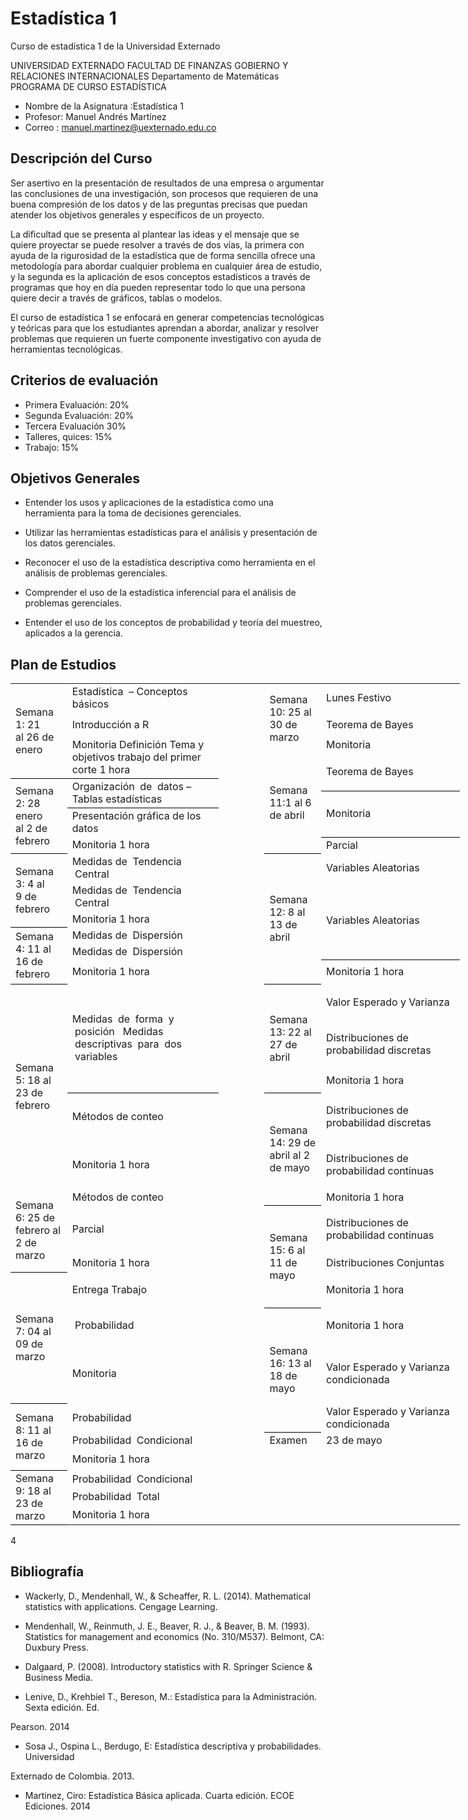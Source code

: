 # Estadística 1
Curso de estadística 1 de la Universidad Externado

UNIVERSIDAD EXTERNADO
FACULTAD DE FINANZAS GOBIERNO Y RELACIONES INTERNACIONALES
Departamento de Matemáticas
PROGRAMA DE CURSO ESTADÍSTICA


* Nombre de la Asignatura :Estadística 1
* Profesor: Manuel Andrés Martínez
* Correo : manuel.martinez@uexternado.edu.co

## Descripción del Curso

Ser asertivo en la presentación de resultados de una empresa o argumentar las conclusiones de una investigación,  son procesos que requieren de una buena compresión de los datos y de las preguntas precisas que puedan atender los objetivos generales y específicos de un proyecto. 

La dificultad que se presenta al plantear las ideas y el mensaje que se quiere proyectar se puede resolver a través de dos vías, la primera con ayuda de la rigurosidad de la estadística que de forma sencilla ofrece una metodología para abordar cualquier problema en cualquier área de estudio, y la segunda es la aplicación de esos conceptos estadísticos a través de programas que hoy en día pueden representar todo lo que una persona quiere decir a través de gráficos, tablas o modelos.

El curso de estadística 1 se enfocará en generar competencias tecnológicas y teóricas para que los estudiantes aprendan a abordar, analizar y resolver problemas que requieren un fuerte componente investigativo con ayuda de herramientas tecnológicas. 



## Criterios de evaluación

* Primera Evaluación:	20%
* Segunda Evaluación:	20%
* Tercera Evaluación 	30%
* Talleres, quices:	15%
* Trabajo:	15%

## Objetivos Generales

* Entender los usos y aplicaciones de la estadística como una herramienta para la toma de decisiones gerenciales.

* Utilizar  las  herramientas  estadísticas     para  el  análisis  y  presentación  de  los  datos gerenciales.

* Reconocer  el  uso  de  la  estadística  descriptiva  como  herramienta  en  el  análisis  de problemas gerenciales.

* Comprender el uso de la estadística inferencial para el análisis de problemas gerenciales.

* Entender  el uso de los conceptos  de probabilidad  y teoría del muestreo,  aplicados  a la gerencia. 


## Plan de Estudios


<!--table
	{mso-displayed-decimal-separator:"\,";
	mso-displayed-thousand-separator:"\.";}
.font526008
	{color:black;
	font-size:10.0pt;
	font-weight:400;
	font-style:normal;
	text-decoration:none;
	font-family:"Times New Roman", serif;
	mso-font-charset:0;}
.font626008
	{color:black;
	font-size:10.5pt;
	font-weight:400;
	font-style:normal;
	text-decoration:none;
	font-family:"Times New Roman", serif;
	mso-font-charset:0;}
.xl1526008
	{padding:0px;
	mso-ignore:padding;
	color:black;
	font-size:11.0pt;
	font-weight:400;
	font-style:normal;
	text-decoration:none;
	font-family:Calibri, sans-serif;
	mso-font-charset:0;
	mso-number-format:General;
	text-align:general;
	vertical-align:bottom;
	mso-background-source:auto;
	mso-pattern:auto;
	white-space:nowrap;}
.xl6326008
	{padding:0px;
	mso-ignore:padding;
	color:black;
	font-size:10.5pt;
	font-weight:400;
	font-style:normal;
	text-decoration:none;
	font-family:Calibri, sans-serif;
	mso-font-charset:0;
	mso-number-format:General;
	text-align:general;
	vertical-align:middle;
	border-top:none;
	border-right:1.0pt solid black;
	border-bottom:1.0pt solid black;
	border-left:none;
	mso-background-source:auto;
	mso-pattern:auto;
	white-space:normal;}
.xl6426008
	{padding:0px;
	mso-ignore:padding;
	color:black;
	font-size:10.5pt;
	font-weight:400;
	font-style:normal;
	text-decoration:none;
	font-family:Calibri, sans-serif;
	mso-font-charset:0;
	mso-number-format:General;
	text-align:general;
	vertical-align:middle;
	border-top:none;
	border-right:1.0pt solid black;
	border-bottom:1.0pt solid black;
	border-left:none;
	background:white;
	mso-pattern:black none;
	white-space:normal;}
.xl6526008
	{padding:0px;
	mso-ignore:padding;
	color:black;
	font-size:10.5pt;
	font-weight:400;
	font-style:normal;
	text-decoration:none;
	font-family:Calibri, sans-serif;
	mso-font-charset:0;
	mso-number-format:General;
	text-align:general;
	vertical-align:middle;
	border-top:none;
	border-right:1.0pt solid black;
	border-bottom:none;
	border-left:none;
	mso-background-source:auto;
	mso-pattern:auto;
	white-space:normal;}
.xl6626008
	{padding:0px;
	mso-ignore:padding;
	color:black;
	font-size:10.5pt;
	font-weight:400;
	font-style:normal;
	text-decoration:underline;
	text-underline-style:single;
	font-family:Calibri, sans-serif;
	mso-font-charset:0;
	mso-number-format:General;
	text-align:general;
	vertical-align:middle;
	border-top:none;
	border-right:1.0pt solid black;
	border-bottom:1.0pt solid black;
	border-left:none;
	mso-background-source:auto;
	mso-pattern:auto;
	white-space:normal;}
.xl6726008
	{padding:0px;
	mso-ignore:padding;
	color:black;
	font-size:10.5pt;
	font-weight:700;
	font-style:italic;
	text-decoration:underline;
	text-underline-style:single;
	font-family:Calibri, sans-serif;
	mso-font-charset:0;
	mso-number-format:General;
	text-align:general;
	vertical-align:middle;
	border-top:none;
	border-right:1.0pt solid black;
	border-bottom:1.0pt solid black;
	border-left:none;
	mso-background-source:auto;
	mso-pattern:auto;
	white-space:normal;}
.xl6826008
	{padding:0px;
	mso-ignore:padding;
	color:black;
	font-size:10.5pt;
	font-weight:400;
	font-style:normal;
	text-decoration:none;
	font-family:Calibri, sans-serif;
	mso-font-charset:0;
	mso-number-format:General;
	text-align:general;
	vertical-align:middle;
	border-top:1.0pt solid black;
	border-right:1.0pt solid black;
	border-bottom:1.0pt solid black;
	border-left:none;
	mso-background-source:auto;
	mso-pattern:auto;
	white-space:normal;}
.xl6926008
	{padding:0px;
	mso-ignore:padding;
	color:black;
	font-size:10.5pt;
	font-weight:400;
	font-style:normal;
	text-decoration:none;
	font-family:Calibri, sans-serif;
	mso-font-charset:0;
	mso-number-format:General;
	text-align:center;
	vertical-align:middle;
	border-top:none;
	border-right:1.0pt solid black;
	border-bottom:1.0pt solid black;
	border-left:none;
	mso-background-source:auto;
	mso-pattern:auto;
	white-space:normal;}
.xl7026008
	{padding:0px;
	mso-ignore:padding;
	color:black;
	font-size:10.5pt;
	font-weight:400;
	font-style:normal;
	text-decoration:none;
	font-family:Calibri, sans-serif;
	mso-font-charset:0;
	mso-number-format:General;
	text-align:center;
	vertical-align:middle;
	border-top:1.0pt solid black;
	border-right:1.0pt solid black;
	border-bottom:none;
	border-left:1.0pt solid black;
	mso-background-source:auto;
	mso-pattern:auto;
	white-space:normal;}
.xl7126008
	{padding:0px;
	mso-ignore:padding;
	color:black;
	font-size:10.5pt;
	font-weight:400;
	font-style:normal;
	text-decoration:none;
	font-family:Calibri, sans-serif;
	mso-font-charset:0;
	mso-number-format:General;
	text-align:center;
	vertical-align:middle;
	border-top:none;
	border-right:1.0pt solid black;
	border-bottom:none;
	border-left:none;
	mso-background-source:auto;
	mso-pattern:auto;
	white-space:normal;}
.xl7226008
	{padding:0px;
	mso-ignore:padding;
	color:black;
	font-size:10.5pt;
	font-weight:400;
	font-style:normal;
	text-decoration:none;
	font-family:Calibri, sans-serif;
	mso-font-charset:0;
	mso-number-format:General;
	text-align:general;
	vertical-align:middle;
	border-top:1.0pt solid black;
	border-right:1.0pt solid black;
	border-bottom:none;
	border-left:1.0pt solid black;
	mso-background-source:auto;
	mso-pattern:auto;
	white-space:normal;}
.xl7326008
	{padding:0px;
	mso-ignore:padding;
	color:black;
	font-size:10.5pt;
	font-weight:400;
	font-style:normal;
	text-decoration:none;
	font-family:Calibri, sans-serif;
	mso-font-charset:0;
	mso-number-format:General;
	text-align:general;
	vertical-align:middle;
	border:1.0pt solid windowtext;
	mso-background-source:auto;
	mso-pattern:auto;
	white-space:normal;}
.xl7426008
	{padding:0px;
	mso-ignore:padding;
	color:black;
	font-size:10.5pt;
	font-weight:400;
	font-style:normal;
	text-decoration:none;
	font-family:Calibri, sans-serif;
	mso-font-charset:0;
	mso-number-format:General;
	text-align:general;
	vertical-align:middle;
	border-top:1.0pt solid black;
	border-right:1.0pt solid black;
	border-bottom:none;
	border-left:none;
	mso-background-source:auto;
	mso-pattern:auto;
	white-space:normal;}
.xl7526008
	{padding:0px;
	mso-ignore:padding;
	color:black;
	font-size:10.5pt;
	font-weight:400;
	font-style:normal;
	text-decoration:none;
	font-family:Calibri, sans-serif;
	mso-font-charset:0;
	mso-number-format:General;
	text-align:general;
	vertical-align:middle;
	border-top:1.0pt solid windowtext;
	border-right:1.0pt solid windowtext;
	border-bottom:1.0pt solid windowtext;
	border-left:none;
	mso-background-source:auto;
	mso-pattern:auto;
	white-space:normal;}
.xl7626008
	{padding:0px;
	mso-ignore:padding;
	color:black;
	font-size:11.0pt;
	font-weight:400;
	font-style:normal;
	text-decoration:none;
	font-family:Calibri, sans-serif;
	mso-font-charset:0;
	mso-number-format:General;
	text-align:general;
	vertical-align:bottom;
	border-top:1.0pt solid windowtext;
	border-right:1.0pt solid windowtext;
	border-bottom:1.0pt solid windowtext;
	border-left:none;
	mso-background-source:auto;
	mso-pattern:auto;
	white-space:nowrap;}
.xl7726008
	{padding:0px;
	mso-ignore:padding;
	color:black;
	font-size:11.0pt;
	font-weight:400;
	font-style:normal;
	text-decoration:none;
	font-family:Calibri, sans-serif;
	mso-font-charset:0;
	mso-number-format:General;
	text-align:general;
	vertical-align:bottom;
	border:1.0pt solid windowtext;
	mso-background-source:auto;
	mso-pattern:auto;
	white-space:nowrap;}
.xl7826008
	{padding:0px;
	mso-ignore:padding;
	color:black;
	font-size:10.5pt;
	font-weight:700;
	font-style:italic;
	text-decoration:underline;
	text-underline-style:single;
	font-family:Calibri, sans-serif;
	mso-font-charset:0;
	mso-number-format:General;
	text-align:general;
	vertical-align:middle;
	border-top:1.0pt solid black;
	border-right:1.0pt solid black;
	border-bottom:none;
	border-left:none;
	mso-background-source:auto;
	mso-pattern:auto;
	white-space:normal;}
.xl7926008
	{padding:0px;
	mso-ignore:padding;
	color:black;
	font-size:10.5pt;
	font-weight:400;
	font-style:normal;
	text-decoration:none;
	font-family:Calibri, sans-serif;
	mso-font-charset:0;
	mso-number-format:General;
	text-align:center;
	vertical-align:middle;
	border-top:1.0pt solid windowtext;
	border-right:1.0pt solid windowtext;
	border-bottom:none;
	border-left:1.0pt solid windowtext;
	mso-background-source:auto;
	mso-pattern:auto;
	white-space:normal;}
.xl8026008
	{padding:0px;
	mso-ignore:padding;
	color:black;
	font-size:10.5pt;
	font-weight:400;
	font-style:normal;
	text-decoration:none;
	font-family:Calibri, sans-serif;
	mso-font-charset:0;
	mso-number-format:General;
	text-align:center;
	vertical-align:middle;
	border-top:none;
	border-right:1.0pt solid windowtext;
	border-bottom:none;
	border-left:1.0pt solid windowtext;
	mso-background-source:auto;
	mso-pattern:auto;
	white-space:normal;}
.xl8126008
	{padding:0px;
	mso-ignore:padding;
	color:black;
	font-size:10.5pt;
	font-weight:400;
	font-style:normal;
	text-decoration:none;
	font-family:Calibri, sans-serif;
	mso-font-charset:0;
	mso-number-format:General;
	text-align:center;
	vertical-align:middle;
	border-top:none;
	border-right:1.0pt solid windowtext;
	border-bottom:1.0pt solid windowtext;
	border-left:1.0pt solid windowtext;
	mso-background-source:auto;
	mso-pattern:auto;
	white-space:normal;}
.xl8226008
	{padding:0px;
	mso-ignore:padding;
	color:black;
	font-size:10.5pt;
	font-weight:400;
	font-style:normal;
	text-decoration:none;
	font-family:Calibri, sans-serif;
	mso-font-charset:0;
	mso-number-format:General;
	text-align:center;
	vertical-align:middle;
	border-top:1.0pt solid windowtext;
	border-right:1.0pt solid black;
	border-bottom:none;
	border-left:1.0pt solid black;
	mso-background-source:auto;
	mso-pattern:auto;
	white-space:normal;}
.xl8326008
	{padding:0px;
	mso-ignore:padding;
	color:black;
	font-size:10.5pt;
	font-weight:400;
	font-style:normal;
	text-decoration:none;
	font-family:Calibri, sans-serif;
	mso-font-charset:0;
	mso-number-format:General;
	text-align:center;
	vertical-align:middle;
	border-top:none;
	border-right:1.0pt solid black;
	border-bottom:none;
	border-left:1.0pt solid black;
	mso-background-source:auto;
	mso-pattern:auto;
	white-space:normal;}
.xl8426008
	{padding:0px;
	mso-ignore:padding;
	color:black;
	font-size:10.5pt;
	font-weight:400;
	font-style:normal;
	text-decoration:none;
	font-family:Calibri, sans-serif;
	mso-font-charset:0;
	mso-number-format:General;
	text-align:center;
	vertical-align:middle;
	border-top:none;
	border-right:1.0pt solid black;
	border-bottom:1.0pt solid black;
	border-left:1.0pt solid black;
	mso-background-source:auto;
	mso-pattern:auto;
	white-space:normal;}
.xl8526008
	{padding:0px;
	mso-ignore:padding;
	color:black;
	font-size:10.5pt;
	font-weight:400;
	font-style:normal;
	text-decoration:none;
	font-family:Calibri, sans-serif;
	mso-font-charset:0;
	mso-number-format:General;
	text-align:center;
	vertical-align:middle;
	border-top:1.0pt solid black;
	border-right:1.0pt solid black;
	border-bottom:none;
	border-left:none;
	mso-background-source:auto;
	mso-pattern:auto;
	white-space:normal;}
.xl8626008
	{padding:0px;
	mso-ignore:padding;
	color:black;
	font-size:10.5pt;
	font-weight:400;
	font-style:normal;
	text-decoration:none;
	font-family:Calibri, sans-serif;
	mso-font-charset:0;
	mso-number-format:General;
	text-align:center;
	vertical-align:middle;
	border-top:none;
	border-right:1.0pt solid black;
	border-bottom:1.0pt solid windowtext;
	border-left:1.0pt solid black;
	mso-background-source:auto;
	mso-pattern:auto;
	white-space:normal;}
.xl8726008
	{padding:0px;
	mso-ignore:padding;
	color:black;
	font-size:10.5pt;
	font-weight:400;
	font-style:normal;
	text-decoration:none;
	font-family:Calibri, sans-serif;
	mso-font-charset:0;
	mso-number-format:General;
	text-align:center;
	vertical-align:middle;
	border-top:none;
	border-right:none;
	border-bottom:1.0pt solid black;
	border-left:1.0pt solid black;
	mso-background-source:auto;
	mso-pattern:auto;
	white-space:normal;}
.xl8826008
	{padding:0px;
	mso-ignore:padding;
	color:black;
	font-size:10.5pt;
	font-weight:400;
	font-style:normal;
	text-decoration:none;
	font-family:Calibri, sans-serif;
	mso-font-charset:0;
	mso-number-format:General;
	text-align:center;
	vertical-align:middle;
	border-top:none;
	border-right:none;
	border-bottom:none;
	border-left:1.0pt solid black;
	mso-background-source:auto;
	mso-pattern:auto;
	white-space:normal;}
.xl8926008
	{padding:0px;
	mso-ignore:padding;
	color:black;
	font-size:10.5pt;
	font-weight:400;
	font-style:normal;
	text-decoration:none;
	font-family:Calibri, sans-serif;
	mso-font-charset:0;
	mso-number-format:General;
	text-align:general;
	vertical-align:middle;
	border-top:none;
	border-right:1.0pt solid black;
	border-bottom:none;
	border-left:1.0pt solid black;
	mso-background-source:auto;
	mso-pattern:auto;
	white-space:normal;}
.xl9026008
	{padding:0px;
	mso-ignore:padding;
	color:black;
	font-size:10.5pt;
	font-weight:400;
	font-style:normal;
	text-decoration:none;
	font-family:Calibri, sans-serif;
	mso-font-charset:0;
	mso-number-format:General;
	text-align:general;
	vertical-align:middle;
	border-top:none;
	border-right:1.0pt solid black;
	border-bottom:1.0pt solid black;
	border-left:1.0pt solid black;
	mso-background-source:auto;
	mso-pattern:auto;
	white-space:normal;}
-->

</head>

<body>
<!--[if !excel]>&nbsp;&nbsp;<![endif]-->
<!--La siguiente información se generó mediante el Asistente para publicar como
página web de Microsoft Excel.-->
<!--Si se vuelve a publicar el mismo elemento desde Excel, se reemplazará toda
la información comprendida entre las etiquetas DIV.-->
<!----------------------------->
<!--INICIO DE LOS RESULTADOS DEL ASISTENTE PARA PUBLICAR COMO PÁGINA WEB DE
EXCEL -->
<!----------------------------->

<div id="programa_26008" align=center x:publishsource="Excel">

<table border=0 cellpadding=0 cellspacing=0 width=719 style='border-collapse:
 collapse;table-layout:fixed;width:539pt'>
 <col width=80 style='width:60pt'>
 <col width=235 style='mso-width-source:userset;mso-width-alt:8594;width:176pt'>
 <col width=80 span=2 style='width:60pt'>
 <col width=244 style='mso-width-source:userset;mso-width-alt:8923;width:183pt'>
 <tr height=39 style='mso-height-source:userset;height:29.25pt'>
  <td rowspan=4 height=119 class=xl8226008 width=80 style='border-bottom:1.0pt solid black;
  height:89.25pt;width:60pt'>Semana 1: 21 al&nbsp;26&nbsp;de enero</td>
  <td class=xl6926008 width=235 style='width:176pt'>Estadística
  &nbsp;–&nbsp;Conceptos básicos<span style='mso-spacerun:yes'>   </span>&nbsp;</td>
  <td class=xl1526008 width=80 style='width:60pt'></td>
  <td rowspan=3 class=xl7026008 width=80 style='width:60pt'>Semana 10: 25 al 30
  de marzo&nbsp;</td>
  <td class=xl6826008 width=244 style='width:183pt'>Lunes Festivo<span
  style='mso-spacerun:yes'>   </span>&nbsp;</td>
 </tr>
 <tr height=39 style='height:29.25pt'>
  <td height=39 class=xl7026008 width=235 style='height:29.25pt;border-top:
  none;border-left:none;width:176pt'>Introducción a R</td>
  <td class=xl1526008></td>
  <td class=xl6326008 width=244 style='width:183pt'>Teorema de Bayes<span
  style='mso-spacerun:yes'>   </span>&nbsp;</td>
 </tr>
 <tr height=21 style='height:15.75pt'>
  <td rowspan=2 height=41 class=xl7026008 width=235 style='border-bottom:1.0pt solid black;
  height:30.75pt;width:176pt'>Monitoria Definición Tema y objetivos trabajo del
  primer corte 1 hora</td>
  <td class=xl1526008></td>
  <td class=xl6326008 width=244 style='width:183pt'>Monitoria</td>
 </tr>
 <tr height=20 style='mso-height-source:userset;height:15.0pt'>
  <td height=20 class=xl1526008 style='height:15.0pt'></td>
  <td rowspan=5 class=xl7926008 width=80 style='border-bottom:1.0pt solid black;
  width:60pt'>Semana 11:1 al 6 de abril&nbsp;</td>
  <td rowspan=2 class=xl8526008 width=244 style='border-bottom:1.0pt solid black;
  border-top:none;width:183pt'>Teorema de Bayes<span
  style='mso-spacerun:yes'>   </span>&nbsp;</td>
 </tr>
 <tr height=20 style='mso-height-source:userset;height:15.0pt'>
  <td rowspan=4 height=82 class=xl7026008 width=80 style='border-bottom:1.0pt solid black;
  height:61.5pt;border-top:none;width:60pt'>Semana 2: 28 enero al&nbsp;2 de
  febrero</td>
  <td rowspan=2 class=xl7026008 width=235 style='border-bottom:1.0pt solid black;
  border-top:none;width:176pt'>Organización &nbsp;de<span
  style='mso-spacerun:yes'>  </span>&nbsp;datos – Tablas&nbsp;estadísticas<span
  style='mso-spacerun:yes'>   </span>&nbsp;</td>
  <td class=xl1526008></td>
 </tr>
 <tr height=20 style='mso-height-source:userset;height:15.0pt'>
  <td height=20 class=xl1526008 style='height:15.0pt'></td>
  <td rowspan=2 class=xl8526008 width=244 style='border-bottom:1.0pt solid black;
  border-top:none;width:183pt'>Monitoria</td>
 </tr>
 <tr height=21 style='height:15.75pt'>
  <td height=21 class=xl6426008 width=235 style='height:15.75pt;width:176pt'>Presentación&nbsp;gráfica&nbsp;de&nbsp;los
  datos&nbsp;</td>
  <td class=xl1526008></td>
 </tr>
 <tr height=21 style='height:15.75pt'>
  <td height=21 class=xl6426008 width=235 style='height:15.75pt;width:176pt'><span
  style='mso-spacerun:yes'> </span>Monitoria 1 hora</td>
  <td class=xl1526008></td>
  <td class=xl6726008 width=244 style='width:183pt'>Parcial</td>
 </tr>
 <tr height=21 style='mso-height-source:userset;height:15.75pt'>
  <td rowspan=3 height=63 class=xl7026008 width=80 style='border-bottom:1.0pt solid black;
  height:47.25pt;border-top:none;width:60pt'>Semana 3: 4 al 9&nbsp;de febrero</td>
  <td class=xl6426008 width=235 style='width:176pt'>Medidas&nbsp;de<span
  style='mso-spacerun:yes'>  </span>&nbsp;Tendencia<span
  style='mso-spacerun:yes'>   </span>&nbsp;Central<span
  style='mso-spacerun:yes'>   </span>&nbsp;</td>
  <td class=xl1526008></td>
  <td rowspan=6 class=xl8326008 width=80 style='border-bottom:1.0pt solid black;
  width:60pt'>Semana 12: 8 al 13 de abril &nbsp;</td>
  <td class=xl6526008 width=244 style='width:183pt'>Variables Aleatorias</td>
 </tr>
 <tr height=21 style='height:15.75pt'>
  <td height=21 class=xl6426008 width=235 style='height:15.75pt;width:176pt'>Medidas&nbsp;de<span
  style='mso-spacerun:yes'>  </span>&nbsp;Tendencia<span
  style='mso-spacerun:yes'>   </span>&nbsp;Central<span
  style='mso-spacerun:yes'>   </span>&nbsp;</td>
  <td class=xl1526008></td>
  <td rowspan=4 class=xl7226008 width=244 style='border-bottom:1.0pt solid black;
  width:183pt'>Variables Aleatorias</td>
 </tr>
 <tr height=21 style='height:15.75pt'>
  <td height=21 class=xl6426008 width=235 style='height:15.75pt;width:176pt'>Monitoria
  1 hora</td>
  <td class=xl1526008></td>
 </tr>
 <tr height=21 style='mso-height-source:userset;height:15.75pt'>
  <td rowspan=3 height=81 class=xl7026008 width=80 style='border-bottom:1.0pt solid black;
  height:60.75pt;border-top:none;width:60pt'>Semana 4: 11 al 16 de febrero</td>
  <td class=xl7226008 width=235 style='border-top:none;border-left:none;
  width:176pt'>Medidas&nbsp;de<span style='mso-spacerun:yes'>  
  </span>&nbsp;Dispersión<span style='mso-spacerun:yes'>   </span>&nbsp;<font
  class="font626008"><span style='mso-spacerun:yes'> </span></font></td>
  <td class=xl1526008></td>
 </tr>
 <tr height=21 style='height:15.75pt'>
  <td height=21 class=xl7226008 width=235 style='height:15.75pt;border-left:
  none;width:176pt'>Medidas&nbsp;de<span style='mso-spacerun:yes'>  
  </span>&nbsp;Dispersión<span style='mso-spacerun:yes'>   </span>&nbsp;</td>
  <td class=xl1526008></td>
 </tr>
 <tr height=39 style='height:29.25pt'>
  <td height=39 class=xl7226008 width=235 style='height:29.25pt;border-left:
  none;width:176pt'>Monitoria 1 hora<span style='mso-spacerun:yes'>   
  </span>&nbsp;<span style='mso-spacerun:yes'>   </span>&nbsp;</td>
  <td class=xl1526008></td>
  <td class=xl6526008 width=244 style='width:183pt'>Monitoria 1 hora</td>
 </tr>
 <tr height=58 style='height:43.5pt'>
  <td rowspan=5 height=328 class=xl7026008 width=80 style='height:246.0pt;
  border-top:none;width:60pt'>Semana 5: 18 al 23 de febrero</td>
  <td rowspan=3 class=xl7026008 width=235 style='border-bottom:1.0pt solid black;
  width:176pt'>Medidas &nbsp;de<span style='mso-spacerun:yes'>  
  </span>&nbsp;forma<span style='mso-spacerun:yes'>   </span>&nbsp;y<span
  style='mso-spacerun:yes'>   </span>&nbsp;posición<span
  style='mso-spacerun:yes'>   </span>&nbsp;<span style='mso-spacerun:yes'> 
  </span>Medidas &nbsp;descriptivas<span style='mso-spacerun:yes'>  
  </span>&nbsp;para<span style='mso-spacerun:yes'>   </span>&nbsp;dos<span
  style='mso-spacerun:yes'>   </span>&nbsp;variables<span
  style='mso-spacerun:yes'>   </span>&nbsp;</td>
  <td class=xl1526008></td>
  <td rowspan=3 class=xl7926008 width=80 style='border-bottom:1.0pt solid black;
  border-top:none;width:60pt'>Semana 13: 22 al 27 de abril</td>
  <td class=xl7326008 width=244 style='border-left:none;width:183pt'>Valor
  Esperado y Varianza</td>
 </tr>
 <tr height=77 style='height:57.75pt'>
  <td height=77 class=xl1526008 style='height:57.75pt'></td>
  <td class=xl7326008 width=244 style='border-top:none;border-left:none;
  width:183pt'>Distribuciones de probabilidad discretas</td>
 </tr>
 <tr height=39 style='height:29.25pt'>
  <td height=39 class=xl1526008 style='height:29.25pt'></td>
  <td class=xl7326008 width=244 style='border-top:none;border-left:none;
  width:183pt'>Monitoria 1 hora</td>
 </tr>
 <tr height=77 style='height:57.75pt'>
  <td height=77 class=xl6326008 width=235 style='height:57.75pt;width:176pt'>Métodos
  de conteo<span style='mso-spacerun:yes'>   </span>&nbsp;<span
  style='mso-spacerun:yes'>   </span>&nbsp;</td>
  <td class=xl1526008></td>
  <td rowspan=3 class=xl7926008 width=80 style='border-bottom:1.0pt solid black;
  border-top:none;width:60pt'>Semana 14: 29 de abril al 2 de mayo</td>
  <td class=xl6326008 width=244 style='width:183pt'>Distribuciones de
  probabilidad discretas</td>
 </tr>
 <tr height=77 style='height:57.75pt'>
  <td height=77 class=xl6626008 width=235 style='height:57.75pt;width:176pt'>Monitoria
  1 hora</td>
  <td class=xl1526008></td>
  <td class=xl6326008 width=244 style='width:183pt'>Distribuciones de
  probabilidad continuas</td>
 </tr>
 <tr height=21 style='mso-height-source:userset;height:15.75pt'>
  <td rowspan=3 height=128 class=xl7926008 width=80 style='border-bottom:1.0pt solid black;
  height:96.0pt;width:60pt'>Semana 6: 25 de febrero al 2 de marzo</td>
  <td class=xl7426008 width=235 style='border-top:none;width:176pt'>Métodos de
  conteo<span style='mso-spacerun:yes'>   </span>&nbsp;<span
  style='mso-spacerun:yes'>   </span>&nbsp;</td>
  <td class=xl1526008></td>
  <td class=xl6326008 width=244 style='width:183pt'>Monitoria 1 hora</td>
 </tr>
 <tr height=77 style='height:57.75pt'>
  <td height=77 class=xl7826008 width=235 style='height:57.75pt;width:176pt'>Parcial<span
  style='mso-spacerun:yes'>   </span>&nbsp;<span style='mso-spacerun:yes'>  
  </span>&nbsp;</td>
  <td class=xl1526008></td>
  <td rowspan=3 class=xl7926008 width=80 style='border-bottom:1.0pt solid black;
  border-top:none;width:60pt'>Semana 15: 6 al 11 de mayo<span
  style='mso-spacerun:yes'> </span></td>
  <td class=xl7126008 width=244 style='width:183pt'>Distribuciones de
  probabilidad continuas</td>
 </tr>
 <tr height=30 style='mso-height-source:userset;height:22.5pt'>
  <td height=30 class=xl7426008 width=235 style='height:22.5pt;width:176pt'>Monitoria
  1 hora</td>
  <td class=xl1526008></td>
  <td class=xl7326008 width=244 style='border-left:none;width:183pt'>Distribuciones
  Conjuntas</td>
 </tr>
 <tr height=57 style='mso-height-source:userset;height:42.75pt'>
  <td rowspan=3 height=210 class=xl8226008 width=80 style='border-bottom:1.0pt solid black;
  height:157.5pt;border-top:none;width:60pt'>Semana 7: 04 al 09 de marzo<font
  class="font526008"> &nbsp;</font></td>
  <td class=xl7226008 width=235 style='border-left:none;width:176pt'>Entrega
  Trabajo</td>
  <td class=xl1526008></td>
  <td class=xl6326008 width=244 style='width:183pt'>Monitoria 1 hora</td>
 </tr>
 <tr height=57 style='mso-height-source:userset;height:42.75pt'>
  <td height=57 class=xl7226008 width=235 style='height:42.75pt;border-left:
  none;width:176pt'>&nbsp;Probabilidad &nbsp;<span
  style='mso-spacerun:yes'>  </span></td>
  <td class=xl1526008></td>
  <td rowspan=3 class=xl7926008 width=80 style='border-bottom:1.0pt solid black;
  border-top:none;width:60pt'>Semana 16: 13 al 18 de mayo</td>
  <td class=xl6326008 width=244 style='width:183pt'>Monitoria 1 hora</td>
 </tr>
 <tr height=96 style='height:72.0pt'>
  <td height=96 class=xl7226008 width=235 style='height:72.0pt;border-left:
  none;width:176pt'>Monitoria</td>
  <td class=xl1526008></td>
  <td class=xl7426008 width=244 style='border-top:none;width:183pt'>Valor
  Esperado y Varianza condicionada</td>
 </tr>
 <tr height=21 style='mso-height-source:userset;height:15.75pt'>
  <td rowspan=3 height=76 class=xl7026008 width=80 style='border-bottom:1.0pt solid black;
  height:57.0pt;border-top:none;width:60pt'>Semana 8: 11 al 16 de marzo</td>
  <td class=xl7226008 width=235 style='width:176pt'>Probabilidad &nbsp;<span
  style='mso-spacerun:yes'>  </span></td>
  <td class=xl1526008></td>
  <td class=xl7526008 width=244 style='width:183pt'>Valor Esperado y Varianza
  condicionada</td>
 </tr>
 <tr height=21 style='height:15.75pt'>
  <td height=21 class=xl7226008 width=235 style='height:15.75pt;width:176pt'>Probabilidad
  &nbsp;Condicional<span style='mso-spacerun:yes'>  </span></td>
  <td class=xl1526008></td>
  <td class=xl7726008 style='border-top:none'>Examen<span
  style='mso-spacerun:yes'> </span></td>
  <td class=xl7626008 style='border-top:none'>23 de mayo</td>
 </tr>
 <tr height=34 style='mso-height-source:userset;height:25.5pt'>
  <td height=34 class=xl7326008 width=235 style='height:25.5pt;width:176pt'>Monitoria<span
  style='mso-spacerun:yes'>  </span>1 hora<span
  style='mso-spacerun:yes'> </span></td>
  <td class=xl1526008></td>
  <td class=xl1526008></td>
  <td class=xl1526008></td>
 </tr>
 <tr height=21 style='mso-height-source:userset;height:15.75pt'>
  <td rowspan=3 height=63 class=xl7026008 width=80 style='border-bottom:1.0pt solid black;
  height:47.25pt;border-top:none;width:60pt'>Semana 9: 18 al 23<span
  style='mso-spacerun:yes'>  </span>de marzo</td>
  <td class=xl6526008 width=235 style='width:176pt'>Probabilidad
  &nbsp;Condicional<span style='mso-spacerun:yes'>   </span>&nbsp;</td>
  <td class=xl1526008></td>
  <td class=xl1526008></td>
  <td class=xl1526008></td>
 </tr>
 <tr height=21 style='height:15.75pt'>
  <td height=21 class=xl7326008 width=235 style='height:15.75pt;border-left:
  none;width:176pt'>Probabilidad &nbsp;Total</td>
  <td class=xl1526008></td>
  <td class=xl1526008></td>
  <td class=xl1526008></td>
 </tr>
 <tr height=21 style='height:15.75pt'>
  <td height=21 class=xl6326008 width=235 style='height:15.75pt;width:176pt'>Monitoria
  1 hora</td>
  <td class=xl1526008></td>
  <td class=xl1526008></td>
  <td class=xl1526008></td>
 </tr>
 <![if supportMisalignedColumns]>
 <tr height=0 style='display:none'>
  <td width=80 style='width:60pt'></td>
  <td width=235 style='width:176pt'></td>
  <td width=80 style='width:60pt'></td>
  <td width=80 style='width:60pt'></td>
  <td width=244 style='width:183pt'></td>
 </tr>
 <![endif]>
</table>

</div>4



## Bibliografía

*	Wackerly, D., Mendenhall, W., & Scheaffer, R. L. (2014). Mathematical statistics with applications. Cengage Learning. 

*	Mendenhall, W., Reinmuth, J. E., Beaver, R. J., & Beaver, B. M. (1993). Statistics for management and economics (No. 310/M537). Belmont, CA: Duxbury Press.

*	Dalgaard, P. (2008). Introductory statistics with R. Springer Science & Business Media.

*	Lenive,  D., Krehbiel  T., Bereson,  M.: Estadística  para la Administración.  Sexta edición.  Ed.

Pearson. 2014

*	Sosa  J., Ospina L., Berdugo,  E: Estadística  descriptiva  y probabilidades.  Universidad

Externado de Colombia. 2013.

*	Martinez, Ciro: Estadística Básica aplicada. Cuarta edición. ECOE Ediciones.  2014

